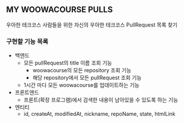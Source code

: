 ## MY WOOWACOURSE PULLS

우아한 테크코스 사람들을 위한 자신의 우아한 테크코스 PullRequest 목록 찾기

### 구현할 기능 목록

- 백엔드
    - 모든 pullRequest의 title 이름 조회 기능
        - woowacourse의 모든 repository 조회 기능
        - 해당 repository에서 모든 pullRequest 조회 기능
    - 1시간 마다 모든 woowacourse를 업데이트하는 기능
- 프론트엔드
    - 프론트(확장 프로그램)에서 검색한 내용이 남아있을 수 있도록 하는 기능
- 엔티티
    - id, createAt, modifiedAt, nickname, repoName, state, htmlLink
